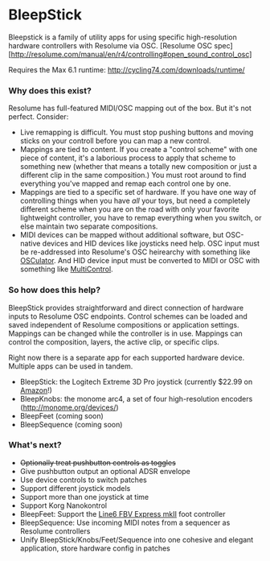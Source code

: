 BleepStick
==========

Bleepstick is a family of utility apps for using specific high-resolution hardware controllers with Resolume via OSC.
[Resolume OSC spec][http://resolume.com/manual/en/r4/controlling#open_sound_control_osc]

Requires the Max 6.1 runtime:
http://cycling74.com/downloads/runtime/

### Why does this exist?

Resolume has full-featured MIDI/OSC mapping out of the box. But it's not perfect. Consider:

- Live remapping is difficult. You must stop pushing buttons and moving sticks on your controll before you can map
a new control. 
- Mappings are tied to content. If you create a "control scheme" with one piece of content, it's a laborious process
to apply that scheme to something new (whether that means a totally new composition or just a different clip 
in the same composition.) You must root around to find everything you've mapped and remap
each control one by one.
- Mappings are tied to a specific set of hardware. If you have one way of controlling things when you have _all_ your toys,
but need a completely different scheme when you are on the road with only your favorite lightweight controller, you 
have to remap everything when you switch, or else maintain two separate compositions.
- MIDI devices can be mapped without additional software, but OSC-native devices and HID devices like joysticks need 
help. OSC input must be re-addressed into Resolume's OSC heirearchy with something like [OSCulator][1]. And HID device 
input must be converted to MIDI or OSC with something like [MultiControl][2].

### So how does this help?

BleepStick provides straightforward and direct connection of hardware inputs to Resolume OSC endpoints. Control schemes 
can be loaded and saved independent of Resolume compositions or application settings. Mappings can be changed while the
controller is in use. Mappings can control the composition, layers, the active clip, or specific clips.

Right now there is a separate app for each supported hardware device. Multiple apps can be used in tandem.

- BleepStick: the Logitech Extreme 3D Pro joystick (currently $22.99 on [Amazon][3]!)
- BleepKnobs: the monome arc4, a set of four high-resolution encoders (http://monome.org/devices/)
- BleepFeet (coming soon)
- BleepSequence (coming soon)

### What's next?

- ~~Optionally treat pushbutton controls as toggles~~
- Give pushbutton output an optional ADSR envelope
- Use device controls to switch patches
- Support different joystick models
- Support more than one joystick at time
- Support Korg Nanokontrol
- BleepFeet: Support the [Line6 FBV Express mkII][4] foot controller
- BleepSequence: Use incoming MIDI notes from a sequencer as Resolume controllers
- Unify BleepStick/Knobs/Feet/Sequence into one cohesive and elegant application, store hardware config in patches

[1]: http://www.osculator.net/ 
[2]: http://www.uio.no/english/research/groups/fourms/software/MultiControl/
[3]: http://www.amazon.com/Logitech-Extreme-Joystick-Silver-Black/dp/B00009OY9U
[4]: http://www.amazon.com/Line-FBV-Express-4-button-Controller/dp/B002GYWBKU
